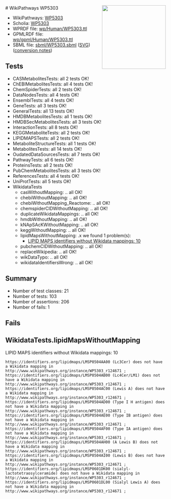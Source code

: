 <img style="float: right; width: 200px" src="../logo.png" />
# WikiPathways WP5303

* WikiPathways: [WP5303](https://identifiers.org/wikipathways:WP5303)
* Scholia: [WP5303](https://scholia.toolforge.org/wikipathways/WP5303)
* WPRDF file: [wp/Human/WP5303.ttl](../wp/Human/WP5303.ttl)
* GPMLRDF file: [wp/gpml/Human/WP5303.ttl](../wp/gpml/Human/WP5303.ttl)
* SBML file: [sbml/WP5303.sbml](../sbml/WP5303.sbml) ([SVG](../sbml/WP5303.svg)) ([conversion notes](../sbml/WP5303.txt))

## Tests
* CASMetabolitesTests: all 2 tests OK!
* ChEBIMetabolitesTests: all 4 tests OK!
* ChemSpiderTests: all 2 tests OK!
* DataNodesTests: all 4 tests OK!
* EnsemblTests: all 4 tests OK!
* GeneTests: all 3 tests OK!
* GeneralTests: all 13 tests OK!
* HMDBMetabolitesTests: all 1 tests OK!
* HMDBSecMetabolitesTests: all 3 tests OK!
* InteractionTests: all 8 tests OK!
* KEGGMetaboliteTests: all 2 tests OK!
* LIPIDMAPSTests: all 2 tests OK!
* MetaboliteStructureTests: all 1 tests OK!
* MetabolitesTests: all 14 tests OK!
* OudatedDataSourcesTests: all 7 tests OK!
* PathwayTests: all 6 tests OK!
* ProteinsTests: all 2 tests OK!
* PubChemMetabolitesTests: all 3 tests OK!
* ReferencesTests: all 4 tests OK!
* UniProtTests: all 5 tests OK!
* WikidataTests
    * casWithoutMapping: .. all OK!
    * chebiWithoutMapping: .. all OK!
    * chebiWithoutMapping_Reactome: .. all OK!
    * chemspiderCIDWithoutMapping: .. all OK!
    * duplicateWikidataMappings: .. all OK!
    * hmdbWithoutMapping: .. all OK!
    * kNApSAcKWithoutMapping: .. all OK!
    * keggWithoutMapping: .. all OK!
    * lipidMapsWithoutMapping: .x we found 1 problem(s):
        * [LIPID MAPS identifiers without Wikidata mappings: 10](#41c16d0f)
    * pubchemCIDWithoutMapping: .. all OK!
    * replaceWikipedia: .. all OK!
    * wikDataTypo: .. all OK!
    * wikidataIdentifiersWrong: .. all OK!


## Summary

* Number of test classes: 21
* Number of tests: 103
* Number of assertions: 206
* Number of fails: 1

## Fails

<a name="41c16d0f" />

## WikidataTests.lipidMapsWithoutMapping

LIPID MAPS identifiers without Wikidata mappings: 10
```
https://identifiers.org/lipidmaps/LMSP0504AA00 (Lc3Cer) does not have a Wikidata mapping in http://www.wikipathways.org/instance/WP5303_r124671 ; 
https://identifiers.org/lipidmaps/LMSP0504AB00 (Lc4Cer/LM1) does not have a Wikidata mapping in http://www.wikipathways.org/instance/WP5303_r124671 ; 
https://identifiers.org/lipidmaps/LMSP0504AC00 (Lewis A) does not have a Wikidata mapping in http://www.wikipathways.org/instance/WP5303_r124671 ; 
https://identifiers.org/lipidmaps/LMSP0504AD00 (Type I H antigen) does not have a Wikidata mapping in http://www.wikipathways.org/instance/WP5303_r124671 ; 
https://identifiers.org/lipidmaps/LMSP0504AE00 (Type IB antigen) does not have a Wikidata mapping in http://www.wikipathways.org/instance/WP5303_r124671 ; 
https://identifiers.org/lipidmaps/LMSP0504AF00 (Type IA antigen) does not have a Wikidata mapping in http://www.wikipathways.org/instance/WP5303_r124671 ; 
https://identifiers.org/lipidmaps/LMSP0504AH00 (A Lewis B) does not have a Wikidata mapping in http://www.wikipathways.org/instance/WP5303_r124671 ; 
https://identifiers.org/lipidmaps/LMSP0504AI00 (Lewis B) does not have a Wikidata mapping in http://www.wikipathways.org/instance/WP5303_r124671 ; 
https://identifiers.org/lipidmaps/LMSP0601DK00 (sialyl-lactotetraosylceramide) does not have a Wikidata mapping in http://www.wikipathways.org/instance/WP5303_r124671 ; 
https://identifiers.org/lipidmaps/LMSP0601DL00 (Sialyl Lewis A) does not have a Wikidata mapping in http://www.wikipathways.org/instance/WP5303_r124671 ; 
```

